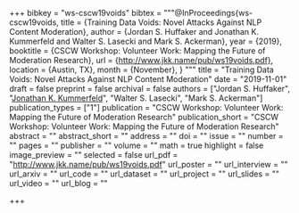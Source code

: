 +++
bibkey = "ws-cscw19voids"
bibtex = """@InProceedings{ws-cscw19voids,
  title     = {Training Data Voids: Novel Attacks Against NLP Content Moderation},
  author    = {Jordan S. Huffaker and Jonathan K. Kummerfeld and Walter S. Lasecki and Mark S. Ackerman},
  year      = {2019},
  booktitle = {CSCW Workshop: Volunteer Work: Mapping the Future of Moderation Research},
  url       = {http://www.jkk.name/pub/ws19voids.pdf},
  location  = {Austin, TX},
  month     = {November},
}
"""
title = "Training Data Voids: Novel Attacks Against NLP Content Moderation"
date = "2019-11-01"
draft = false
preprint = false
archival = false
authors = ["Jordan S. Huffaker", "<span style='text-decoration:underline;'>Jonathan K. Kummerfeld</span>", "Walter S. Lasecki", "Mark S. Ackerman"]
publication_types = ["1"]
publication = "CSCW Workshop: Volunteer Work: Mapping the Future of Moderation Research"
publication_short = "CSCW Workshop: Volunteer Work: Mapping the Future of Moderation Research"
abstract = ""
abstract_short = ""
address = ""
doi = ""
issue = ""
number = ""
pages = ""
publisher = ""
volume = ""
math = true
highlight = false
image_preview = ""
selected = false
url_pdf = "http://www.jkk.name/pub/ws19voids.pdf"
url_poster = ""
url_interview = ""
url_arxiv = ""
url_code = ""
url_dataset = ""
url_project = ""
url_slides = ""
url_video = ""
url_blog = ""



+++